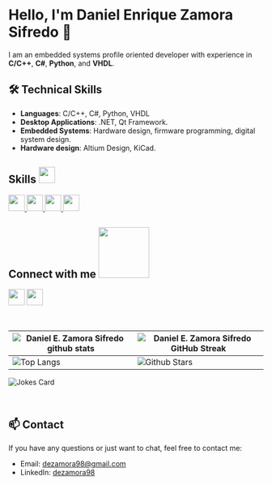 # Hello, I'm Daniel Enrique Zamora Sifredo 👋

I am an embedded systems profile oriented developer with experience in **C/C++**, **C#**, **Python**, and **VHDL**. 

## 🛠️ Technical Skills

- **Languages**: C/C++, C#, Python, VHDL
- **Desktop Applications**: .NET, Qt Framework.
- **Embedded Systems**: Hardware design, firmware programming, digital system design.
- **Hardware design**: Altium Design, KiCad.

<h2> Skills <img src = "https://media2.giphy.com/media/QssGEmpkyEOhBCb7e1/giphy.gif?cid=ecf05e47a0n3gi1bfqntqmob8g9aid1oyj2wr3ds3mg700bl&rid=giphy.gif" width = 32px> </h2>
<a href= https://github.com/dezamora98?tab=repositories&q=&type=&language=python&sort= > <img width ='32px' src ='https://raw.githubusercontent.com/rahulbanerjee26/githubAboutMeGenerator/main/icons/python.svg'> </a>
<a href= https://github.com/dezamora98?tab=repositories&q=&type=&language=c&sort= > <img width ='32px' src ='https://raw.githubusercontent.com/rahulbanerjee26/githubAboutMeGenerator/main/icons/c.svg'> </a>
<a href= https://github.com/dezamora98?tab=repositories&q=&type=&language=cpp&sort= > <img width ='32px' src ='https://raw.githubusercontent.com/rahulbanerjee26/githubAboutMeGenerator/main/icons/cpp.svg'> </a>
<a href= https://github.com/dezamora98?tab=repositories&q=&type=&language=csharp&sort= > <img width ='32px' src ='https://raw.githubusercontent.com/rahulbanerjee26/githubAboutMeGenerator/main/icons/csharp.svg'> </a>


<h2> Connect with me <img src='https://raw.githubusercontent.com/ShahriarShafin/ShahriarShafin/main/Assets/handshake.gif' width="100px"> </h2>
<a href = 'https://www.linkedin.com/in/dezamora98/'> <img width = '32px' align= 'center' src="https://raw.githubusercontent.com/rahulbanerjee26/githubAboutMeGenerator/main/icons/linked-in-alt.svg"/></a> 
<a href = 'https://www.github.com/dezamora98'> <img width = '32px' align= 'center' src="https://raw.githubusercontent.com/rahulbanerjee26/githubAboutMeGenerator/main/icons/github.svg"/></a>
  
<br>
<br>
<br>


| ![Daniel E. Zamora Sifredo github stats](https://github-readme-stats.vercel.app/api?username=dezamora98&show_icons=true&theme=tokyonight) | ![Daniel E. Zamora Sifredo GitHub Streak](https://github-readme-streak-stats.herokuapp.com/?user=dezamora98&theme=tokyonight) |
| --- | --- |
| ![Top Langs](https://github-readme-stats.vercel.app/api/top-langs/?username=dezamora98&theme=tokyonight) | ![Github Stars](https://github-readme-stats.vercel.app/api?username=dezamora98&show_icons=true&locale=en&count_private=true&hide_rank=true&custom_title=My%20GitHub%20Stats&disable_animations=true&theme=tokyonight) |

![Jokes Card](https://readme-jokes.vercel.app/api?theme=tokyonight)


<br>



## 📫 Contact

If you have any questions or just want to chat, feel free to contact me:

- Email: dezamora98@gmail.com
- LinkedIn: [dezamora98](https://www.linkedin.com/in/dezamora98/)



